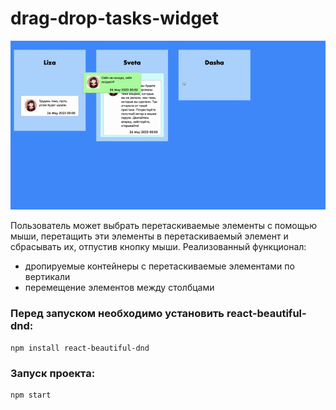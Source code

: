 # drag-drop-tasks-widget
![](readme/example.gif)

Пользователь может выбрать перетаскиваемые элементы с помощью мыши, перетащить эти элементы в перетаскиваемый элемент и сбрасывать их, отпустив кнопку мыши. 
Реализованный функционал:
* дропируемые контейнеры с перетаскиваемые элементами по вертикали
* перемещение элементов между столбцами

### Перед запуском необходимо установить react-beautiful-dnd:

```
npm install react-beautiful-dnd
```

### Запуск проекта:

```
npm start
```